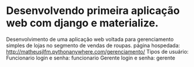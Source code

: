 # Desenvolvendo primeira aplicação web com django e materialize.
Desenvolvimento de uma aplicação web voltada para gerenciamento simples de lojas no segmento de vendas de roupas.
página hospedada: http://matheusjlfm.pythonanywhere.com/gerenciamento/
Tipos de usuário: 
Funcionario
login e senha: funcionario
Gerente
login e senha: gerente
